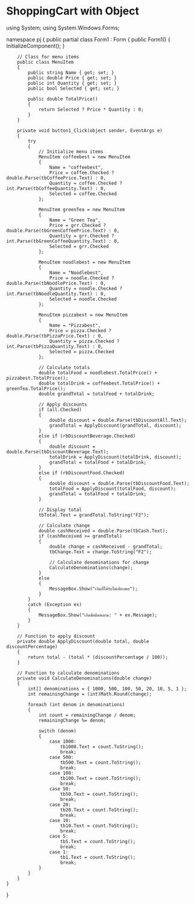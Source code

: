 # ShoppingCart with Object
using System;
using System.Windows.Forms;

namespace pj
{
    public partial class Form1 : Form
    {
        public Form1()
        {
            InitializeComponent();
        }

        // Class for menu items
        public class MenuItem
        {
            public string Name { get; set; }
            public double Price { get; set; }
            public int Quantity { get; set; }
            public bool Selected { get; set; }

            public double TotalPrice()
            {
                return Selected ? Price * Quantity : 0;
            }
        }

        private void button1_Click(object sender, EventArgs e)
        {
            try
            {
                // Initialize menu items
                MenuItem coffeebest = new MenuItem
                {
                    Name = "coffeebest",
                    Price = coffee.Checked ? double.Parse(tbCoffeePrice.Text) : 0,
                    Quantity = coffee.Checked ? int.Parse(tbCoffeeQuantity.Text) : 0,
                    Selected = coffee.Checked
                };

                MenuItem greenTea = new MenuItem
                {
                    Name = "Green Tea",
                    Price = grr.Checked ? double.Parse(tbGreenCoffeePrice.Text) : 0,
                    Quantity = grr.Checked ? int.Parse(tbGreenCoffeeQuantity.Text) : 0,
                    Selected = grr.Checked
                };

                MenuItem noodlebest = new MenuItem
                {
                    Name = "Noodlebest",
                    Price = noodle.Checked ? double.Parse(tbNoodlePrice.Text) : 0,
                    Quantity = noodle.Checked ? int.Parse(tbNoodleQuantity.Text) : 0,
                    Selected = noodle.Checked
                };

                MenuItem pizzabest = new MenuItem
                {
                    Name = "Pizzabest",
                    Price = pizza.Checked ? double.Parse(tbPizzaPrice.Text) : 0,
                    Quantity = pizza.Checked ? int.Parse(tbPizzaQuantity.Text) : 0,
                    Selected = pizza.Checked
                };

                // Calculate totals
                double totalFood = noodlebest.TotalPrice() + pizzabest.TotalPrice();
                double totalDrink = coffeebest.TotalPrice() + greenTea.TotalPrice();
                double grandTotal = totalFood + totalDrink;

                // Apply discounts
                if (all.Checked)
                {
                    double discount = double.Parse(tbDiscountAll.Text);
                    grandTotal = ApplyDiscount(grandTotal, discount);
                }
                else if (rbDiscountBeverage.Checked)
                {
                    double discount = double.Parse(tbDiscountBeverage.Text);
                    totalDrink = ApplyDiscount(totalDrink, discount);
                    grandTotal = totalFood + totalDrink;
                }
                else if (rbDiscountFood.Checked)
                {
                    double discount = double.Parse(tbDiscountFood.Text);
                    totalFood = ApplyDiscount(totalFood, discount);
                    grandTotal = totalFood + totalDrink;
                }

                // Display total
                tbTotal.Text = grandTotal.ToString("F2");

                // Calculate change
                double cashReceived = double.Parse(tbCash.Text);
                if (cashReceived >= grandTotal)
                {
                    double change = cashReceived - grandTotal;
                    tbChange.Text = change.ToString("F2");

                    // Calculate denominations for change
                    CalculateDenominations(change);
                }
                else
                {
                    MessageBox.Show("เงินที่ได้รับไม่เพียงพอ");
                }
            }
            catch (Exception ex)
            {
                MessageBox.Show("เกิดข้อผิดพลาด: " + ex.Message);
            }
        }

        // Function to apply discount
        private double ApplyDiscount(double total, double discountPercentage)
        {
            return total - (total * (discountPercentage / 100));
        }

        // Function to calculate denominations
        private void CalculateDenominations(double change)
        {
            int[] denominations = { 1000, 500, 100, 50, 20, 10, 5, 1 };
            int remainingChange = (int)Math.Round(change);

            foreach (int denom in denominations)
            {
                int count = remainingChange / denom;
                remainingChange %= denom;

                switch (denom)
                {
                    case 1000:
                        tb1000.Text = count.ToString();
                        break;
                    case 500:
                        tb500.Text = count.ToString();
                        break;
                    case 100:
                        tb100.Text = count.ToString();
                        break;
                    case 50:
                        tb50.Text = count.ToString();
                        break;
                    case 20:
                        tb20.Text = count.ToString();
                        break;
                    case 10:
                        tb10.Text = count.ToString();
                        break;
                    case 5:
                        tb5.Text = count.ToString();
                        break;
                    case 1:
                        tb1.Text = count.ToString();
                        break;
                }
            }
        }
    }
}
